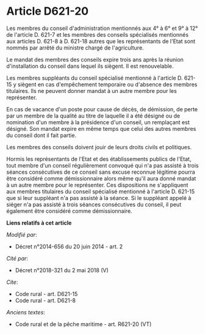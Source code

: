 # Article D621-20

Les membres du conseil d'administration mentionnés aux 4° à 6° et 9° à 12° de l'article D. 621-7 et les membres des conseils
spécialisés mentionnés aux articles D. 621-8 à D. 621-18 autres que les représentants de l'Etat sont nommés par arrêté du
ministre chargé de l'agriculture. 

Le mandat des membres des conseils expire trois ans après la réunion d'installation du conseil dans lequel ils siègent. Il
est renouvelable. 

Les membres suppléants du conseil spécialisé mentionné à l'article D. 621-15 y siègent en cas d'empêchement temporaire ou
d'absence des membres titulaires. Ils ne peuvent donner mandat à un autre membre pour les représenter. 

En cas de vacance d'un poste pour cause de décès, de démission, de perte par un membre de la qualité au titre de laquelle il
a été désigné ou de nomination d'un membre à la présidence d'un conseil, un remplaçant est désigné. Son mandat expire en même
temps que celui des autres membres du conseil dont il fait partie. 

Les membres des conseils doivent jouir de leurs droits civils et politiques. 

Hormis les représentants de l'Etat et des établissements publics de l'Etat, tout membre d'un conseil régulièrement convoqué
qui n'a pas assisté à trois séances consécutives de ce conseil sans excuse reconnue légitime pourra être considéré comme
démissionnaire alors même qu'il aura donné mandat à un autre membre pour le représenter. Ces dispositions ne s'appliquent aux
membres titulaires du conseil spécialisé mentionné à l'article D. 621-15 que si leur suppléant n'a pas assisté à la séance.
Si le suppléant appelé à siéger n'a pas assisté à trois séances consécutives du conseil, il peut également être considéré
comme démissionnaire.

**Liens relatifs à cet article**

_Modifié par_:

  - Décret n°2014-656 du 20 juin 2014 - art. 2

_Cité par_:

  - Décret n°2018-321 du 2 mai 2018 (V)

_Cite_:

  - Code rural - art. D621-15
  - Code rural - art. D621-8

_Anciens textes_:

  - Code rural et de la pêche maritime - art. R621-20 (VT)
